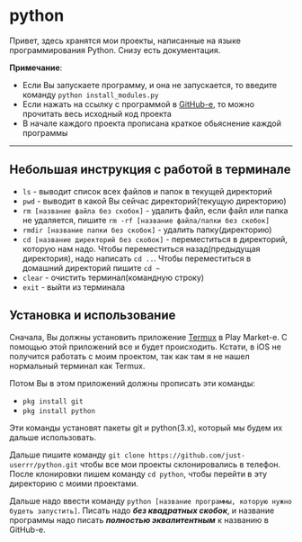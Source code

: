 # python
Привет, здесь хранятся мои проекты, написанные на языке программирования Python. Снизу есть документация.

**Примечание**: 
* Если Вы запускаете программу, и она не запускается, то введите команду `python install_modules.py`
* Если нажать на ссылку с программой в [GitHub-е](https://github.com/just-userrr/python/), то можно прочитать весь исходный код проекта
* В начале каждого проекта прописана краткое обьяснение каждой программы

---
**Небольшая инструкция с работой в терминале**
---
* `ls` - выводит список всех файлов и папок в текущей директорий
* `pwd` - выводит в какой Вы сейчас директорий(текущую директорию)
* `rm [название файла без скобок]` - удалить файл, если файл или папка не удаляется, пишите `rm -rf [название файла/папки без скобок]`
* `rmdir [название папки без скобок]` - удалить папку(директорию)
* `cd [название директорий без скобок]` - переместиться в директорий, которую нам надо. Чтобы переместиться назад(предыдущая директория), надо написать `cd ..`. Чтобы переместиться в домашний директорий пишите `cd ~`
* `clear` - очистить терминал(командную строку)
* `exit` - выйти из терминала

**Установка и использование**
---
Сначала, Вы должны установить приложение [Termux](https://play.google.com/store/apps/details?id=com.termux&hl=ru) в Play Market-е. С помощью этой приложений все и будет происходить. Кстати, в iOS не получится работать с моим проектом, так как там я не нашел нормальный терминал как Termux.

Потом Вы в этом приложений должны прописать эти команды:
* `pkg install git`
* `pkg install python`

Эти команды установят пакеты git и python(3.x), который мы будем их дальше использовать.

Дальше пишите команду `git clone https://github.com/just-userrr/python.git` чтобы все мои проекты склонировались в телефон. После клонировки пишем команду `cd python`, чтобы перейти в эту директорию с моими проектами.

Дальше надо ввести команду `python [название программы, которую нужно будеть запустить]`. Писать надо ***без квадратных скобок***, и название программы надо писать ***полностью эквалитентным*** к названию в GitHub-е.
